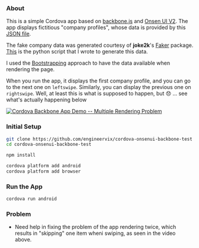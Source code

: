 ### About

This is a simple Cordova app based on [backbone.js](http://backbonejs.org/) and [Onsen UI V2](https://onsen.io/). The app displays fictitious "company profiles", whose data is provided by this [JSON file](./www/data/company_data.json).

The fake company data was generated courtesy of **joke2k**'s [Faker](https://github.com/joke2k/faker) package. [This](./www/data/faker_gen.py) is the python script that I wrote to generate this data.

I used the [Bootstrapping](http://backbonejs.org/#FAQ-bootstrap) approach to have the data available when rendering the page.

When you run the app, it displays the first company profile, and you can go to the next one on `leftswipe`. Similarly, you can display the previous one on `rightswipe`. Well, at least this is what is supposed to happen, but :disappointed: ... see what's actually happening below

<!-- https://gifs.com/gif/cordova-backbone-app-multiple-rendering-issues-rRQYj6 -->
<!-- https://www.youtube.com/watch?v=1pKQNJ7rhh8 -->

[![Cordova Backbone App Demo -- Multiple Rendering Problem](https://j.gifs.com/rRQYj6.gif)](https://www.youtube.com/watch?v=1pKQNJ7rhh8)


### Initial Setup

```bash
git clone https://github.com/engineervix/cordova-onsenui-backbone-test
cd cordova-onsenui-backbone-test

npm install

cordova platform add android
cordova platform add browser
```

### Run the App

```bash
cordova run android
```

### Problem

- Need help in fixing the problem of the app rendering twice, which results in "skipping" one item wheni swiping, as seen in the video above.